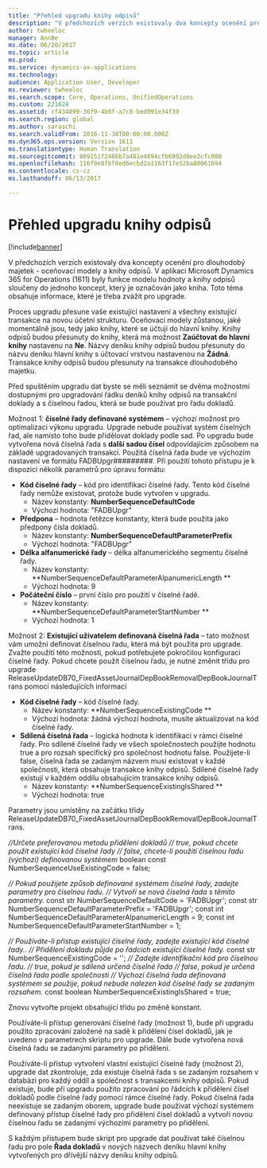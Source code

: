 ```yaml
---
title: "Přehled upgradu knihy odpisů"
description: "V předchozích verzích existovaly dva koncepty ocenění pro dlouhodobý majetek - oceňovací modely a knihy odpisů. V aplikaci Microsoft Dynamics 365 for Operations (1611) byly funkce modelu hodnoty a knihy odpisů sloučeny do jednoho koncept, který je označován jako kniha. Toto téma obsahuje informace, které je třeba zvážit pro upgrade."
author: twheeloc
manager: AnnBe
ms.date: 06/20/2017
ms.topic: article
ms.prod: 
ms.service: dynamics-ax-applications
ms.technology: 
audience: Application User, Developer
ms.reviewer: twheeloc
ms.search.scope: Core, Operations, UnifiedOperations
ms.custom: 221624
ms.assetid: cf434099-36f9-4b0f-a7c8-bed091e34f39
ms.search.region: global
ms.author: saraschi
ms.search.validFrom: 2016-11-30T00:00:00.000Z
ms.dyn365.ops.version: Version 1611
ms.translationtype: Human Translation
ms.sourcegitcommit: 869151f2486b7a481e4694cfb6992d0ee2cfc008
ms.openlocfilehash: 116f9e8fbf8ed6ecbd2a1163f17e52ba80061694
ms.contentlocale: cs-cz
ms.lasthandoff: 06/13/2017

---
```


# <a name="depreciation-book-upgrade-overview"></a>Přehled upgradu knihy odpisů

[!include[banner](../includes/banner.md)]


V předchozích verzích existovaly dva koncepty ocenění pro dlouhodobý majetek - oceňovací modely a knihy odpisů. V aplikaci Microsoft Dynamics 365 for Operations (1611) byly funkce modelu hodnoty a knihy odpisů sloučeny do jednoho koncept, který je označován jako kniha. Toto téma obsahuje informace, které je třeba zvážit pro upgrade. 

Proces upgradu přesune vaše existující nastavení a všechny existující transakce na novou účetní strukturu. Oceňovací modely zůstanou, jaké momentálně jsou, tedy jako knihy, které se účtují do hlavní knihy. Knihy odpisů budou přesunuty do knihy, která má možnost **Zaúčtovat do hlavní knihy** nastavenu na **Ne**. Názvy deníku knihy odpisů budou přesunuty do názvu deníku hlavní knihy s účtovací vrstvou nastavenou na **Žádná**. Transakce knihy odpisů budou přesunuty na transakce dlouhodobého majetku. 

Před spuštěním upgradu dat byste se měli seznámit se dvěma možnostmi dostupnými pro upgradování řádku deníků knihy odpisů na transakční doklady a s číselnou řadou, která se bude používat pro řadu dokladů. 

Možnost 1:  **číselné řady definované systémem** – výchozí možnost pro optimalizaci výkonu upgradu. Upgrade nebude používat systém číselných řad, ale namísto toho bude přidělovat doklady podle sad. Po upgradu bude vytvořena nová číselná řada s **další sadou čísel** odpovídajícím způsobem na základě upgradovaných transakcí. Použitá číselná řada bude ve výchozím nastavení ve formátu FADBUpgr\#\#\#\#\#\#\#\#\#. Při použití tohoto přístupu je k dispozici několik parametrů pro úpravu formátu:

-   **Kód číselné řady** – kód pro identifikaci číselné řady. Tento kód číselné řady nemůže existovat, protože bude vytvořen v upgradu.
    -   Název konstanty: **NumberSequenceDefaultCode**
    -   Výchozí hodnota: "FADBUpgr"
-   **Předpona** – hodnota řetězce konstanty, která bude použita jako předpony čísla dokladů.
    -   Název konstanty: **NumberSequenceDefaultParameterPrefix**
    -   Výchozí hodnota: "FADBUpgr"
-   **Délka alfanumerické řady** – délka alfanumerického segmentu číselné řady.
    -   Název konstanty: **NumberSequenceDefaultParameterAlpanumericLength **
    -   Výchozí hodnota: 9
-   **Počáteční číslo** – první číslo pro použití v číselné řadě.
    -   Název konstanty: **NumberSequenceDefaultParameterStartNumber  **
    -   Výchozí hodnota: 1

Možnost 2: **Existující uživatelem definovaná číselná řada** – tato možnost vám umožní definovat číselnou řadu, která má být použita pro upgrade. Zvažte použití této možnosti, pokud potřebujete pokročilou konfiguraci číselné řady. Pokud chcete použít číselnou řadu, je nutné změnit třídu pro upgrade ReleaseUpdateDB70\_FixedAssetJournalDepBookRemovalDepBookJournalTrans pomocí následujících informací

-   **Kód číselné řady** – kód číselné řady.
    -   Název konstanty: **NumberSequenceExistingCode **
    -   Výchozí hodnota: žádná výchozí hodnota, musíte aktualizovat na kód číselné řady.
-   **Sdílená číselná řada** – logická hodnota k identifikaci v rámci číselné řady. Pro sdílené číselné řady ve všech společnostech použijte hodnotu true a pro rozsah specifický pro společnost hodnotu false. Použijete-li false, číselná řada se zadaným názvem musí existovat v každé společnosti, která obsahuje transakce knihy odpisů. Sdílené číselné řady existují v každém oddílu obsahujícím transakce knihy odpisů.
    -   Název konstanty: **NumberSequenceExistingIsShared **
    -   Výchozí hodnota: true

Parametry jsou umístěny na začátku třídy ReleaseUpdateDB70\_FixedAssetJournalDepBookRemovalDepBookJournalTrans. 

*//Určete preferovanou metodu přidělení dokladů* 
*// true, pokud chcete použít existující kód číselné řady* 
*// false, chcete-li použití číselnou řadu (výchozí) definovanou systémem* boolean const NumberSequenceUseExistingCode = false;  

*// Pokud použijete způsob definované systémem číselné řady, zadejte parametry pro číselnou řadu.*
*// Vytvoří se nová číselná řada s těmito parametry.* const str NumberSequenceDefaultCode = 'FADBUpgr'; const str NumberSequenceDefaultParameterPrefix = 'FADBUpgr'; const int NumberSequenceDefaultParameterAlpanumericLength = 9; const int NumberSequenceDefaultParameterStartNumber = 1;   

*// Používáte-li přístup existující číselné řady, zadejte existující kód číselné řady..* 
*// Přidělení dokladu půjde po řádcích existující číselné řady.* const str NumberSequenceExistingCode = ''; *// Zadejte identifikační kód pro číselnou řadu.* 
*// true, pokud je sdílená určená číselné řada* 
*// false, pokud je určená číselná řada podle společnosti* 
*// Výchozí číselná řada definovaná systémem se použije, pokud nebude nalezen kód číselné řady se zadaným rozsahem.* const boolean NumberSequenceExistingIsShared = true; 

Znovu vytvořte projekt obsahující třídu po změně konstant. 

Používáte-li přístup generování číselné řady (možnost 1), bude při upgradu použito zpracování založené na sadě k přidělení čísel dokladů, jak je uvedeno v parametrech skriptu pro upgrade. Dále bude vytvořena nová číselná řadu se zadanými parametry po přidělení. 

Používáte-li přístup vytvoření vlastní existující číselné řady (možnost 2), upgrade dat zkontroluje, zda existuje číselná řada s se zadaným rozsahem v databázi pro každý oddíl a společnost s transakcemi knihy odpisů. Pokud existuje, bude při upgradu použito zpracování po řádcích k přidělení čísel dokladů podle číselné řady pomocí rámce číselné řady. Pokud číselná řada neexistuje se zadaným oborem, upgrade bude používat výchozí systémem definovaný přístup číselné řady pro přidělení čísel dokladů a vytvoří novou číselnou řadu se zadanými výchozími parametry po přidělení.

S každým přístupem bude skript pro upgrade dat používat také číselnou řadu pro pole **Řada dokladů** v nových názvech deníku hlavní knihy vytvořených pro dřívější názvy deníku knihy odpisů.




